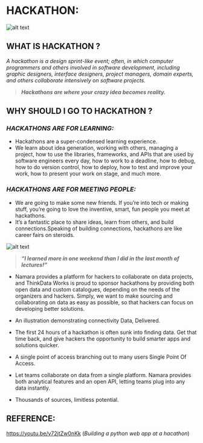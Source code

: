 #  __HACKATHON:__
![alt text](https://miro.medium.com/max/2560/1*mYeW2isXEbzHvQqD4tWouA.png)
## WHAT IS HACKATHON ?
*A hackathon is a design sprint-like event; often, in which computer programmers and others involved in software development, including graphic designers, interface designers, project managers, domain experts, and others collaborate intensively on software projects.*
>*__Hackathons are where your crazy idea becomes reality.__*
## __WHY SHOULD I GO TO HACKATHON ?__
### *HACKATHONS ARE FOR LEARNING:*
 * Hackathons are a super-condensed learning experience. 
 * We learn about idea generation, working with others, managing a project, how to use the libraries, frameworks, and APIs that are used by software engineers every day, how to work to a deadline, how to debug, how to do version control, how to deploy, how to test and improve your work, how to present your work on stage, and much more.
 ### *HACKATHONS ARE FOR MEETING PEOPLE:*
 * We are going to make some new friends. If you’re into tech or making stuff, you’re going to love the inventive, smart, fun people you meet at hackathons.
 *  It’s a fantastic place to share ideas, learn from others, and build connections.Speaking of building connections, hackathons are like career fairs on steroids.

 ![alt text](https://www.cpc.unc.edu/wp-content/uploads/2019/12/hackathon-banner-2020-reduced2.jpg)

 > *__“I learned more in one weekend than I did in the last month of lectures!”__*
 * Namara provides a platform for hackers to collaborate on data projects, and ThinkData Works is proud to sponsor hackathons by providing both open data and custom catalogues, depending on the needs of the organizers and hackers. Simply, we want to make sourcing and collaborating on data as easy as possible, so that hackers can focus on developing better solutions.

* An illustration demonstrating connectivity 
Data, Delivered.
* The first 24 hours of a hackathon is often sunk into finding data. Get that time back, and give hackers the opportunity to build smarter apps and solutions quicker.

* A single point of access branching out to many users
Single Point Of Access.
* Let teams collaborate on data from a single platform. Namara provides both analytical features and an open API, letting teams plug into any data instantly.

* Thousands of sources, limitless potential.

## __REFERENCE__: 
 https://youtu.be/v72jtZw0nKk (*Building a python web app at a hacathon*)
